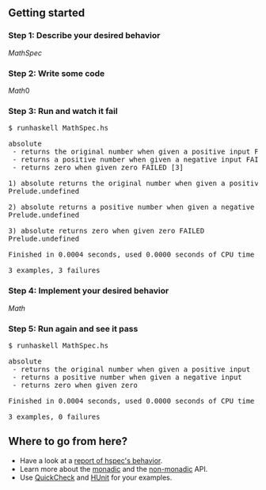 ## Getting started
### Step 1: Describe your desired behavior

$MathSpec$

### Step 2: Write some code

$Math0$

### Step 3: Run and watch it fail

<pre class="terminal">
$ runhaskell MathSpec.hs

absolute
<span class="fail"> - returns the original number when given a positive input FAILED [1]
 - returns a positive number when given a negative input FAILED [2]
 - returns zero when given zero FAILED [3]

1) absolute returns the original number when given a positive input FAILED
Prelude.undefined

2) absolute returns a positive number when given a negative input FAILED
Prelude.undefined

3) absolute returns zero when given zero FAILED
Prelude.undefined

Finished in 0.0004 seconds, used 0.0000 seconds of CPU time

3 examples, 3 failures</span>
</pre>

### Step 4: Implement your desired behavior

$Math$

### Step 5: Run again and see it pass

<pre class="terminal">
$ runhaskell MathSpec.hs

absolute
<span class="success"> - returns the original number when given a positive input
 - returns a positive number when given a negative input
 - returns zero when given zero

Finished in 0.0004 seconds, used 0.0000 seconds of CPU time

3 examples, 0 failures</span>
</pre>

## Where to go from here?

* Have a look at a [report of hspec's behavior][hspec-report].
* Learn more about the [monadic][api-monadic] and the
  [non-monadic][api-non-monadic] API.
* Use [QuickCheck][api-quickcheck] and [HUnit][api-hunit] for your examples.

[hspec-report]:     report.html
[api-monadic]:      http://hackage.haskell.org/packages/archive/hspec/latest/doc/html/Test-Hspec-Monadic.html
                      "Haddock documentation for the monadic API"
[api-non-monadic]:  http://hackage.haskell.org/packages/archive/hspec/latest/doc/html/Test-Hspec.html
                      "Haddock documentation for the non-monadic API"
[api-hunit]:        http://hackage.haskell.org/packages/archive/hspec/latest/doc/html/Test-Hspec-HUnit.html
                      "Haddock documentation for HUnit integartion"
[api-quickcheck]:   http://hackage.haskell.org/packages/archive/hspec/latest/doc/html/Test-Hspec-QuickCheck.html
                      "Haddock documentation for QuickCheck integartion"
